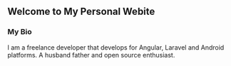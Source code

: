 ## Welcome to My Personal Webite


### My Bio

I am a freelance developer that develops for Angular, Laravel and Android platforms. A husband father and open source enthusiast. 


